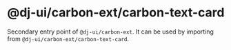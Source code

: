 # @dj-ui/carbon-ext/carbon-text-card

Secondary entry point of `@dj-ui/carbon-ext`. It can be used by importing from `@dj-ui/carbon-ext/carbon-text-card`.
